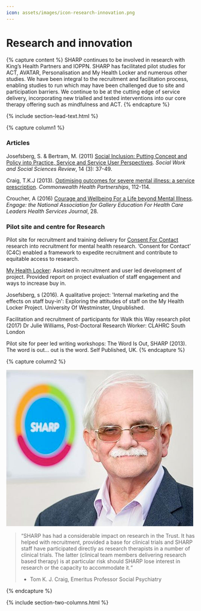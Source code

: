 ```yaml
---
icon: assets/images/icon-research-innovation.png
---
```


# Research and innovation


{% capture content %}
SHARP continues to be involved in research with King’s Health Partners and IOPPN. SHARP has 
facilitated pilot studies for ACT, AVATAR, Personalisation and My Health Locker and numerous 
other studies. We have been integral to the recruitment and facilitation process, enabling 
studies to run which may have been challenged due to site and participation barriers. We 
continue to be at the cutting edge of service delivery, incorporating new trialled and tested 
interventions into our core therapy offering such as mindfulness and ACT. 
{% endcapture %}

{% include section-lead-text.html %}




{% capture column1 %}

### Articles

Josefsberg, S. & Bertram, M. (2011) [Social Inclusion: Putting Concept and Policy into Practice, 
Service and Service User Perspectives](https://journals.whitingbirch.net/index.php/SWSSR/article/view/504/540). 
_Social Work and Social Sciences Review_, 14 (3): 37-49.

Craig, T.K.J (2013). [Optimising outcomes for severe mental
illness: a service prescription](http://www.commonwealthhealth.org/wp-content/uploads/2013/07/Optimising-outcomes-for-severe-mental-illness_CHP13.pdf). 
_Commonwealth Health Partnerships_, 112-114.

Croucher, A (2016) [Courage and Wellbeing For a Life beyond Mental Illness](http://www.kingshealthpartners.org/latest/726-life-beyond-mental-illness). 
_Engage: the National Association for Gallery Education For Health Care Leaders Health Services Journal_, 28.


### Pilot site and centre for Research

Pilot site for recruitment and training delivery for [Consent For Contact](https://www.ncbi.nlm.nih.gov/pmc/articles/PMC4296527/) 
research into recruitment for mental health research. ‘Consent for Contact’ (C4C) enabled a framework 
to expedite recruitment and contribute to equitable access to research.

[My Health Locker](https://www.myhealthlockerlondon.nhs.uk/): Assisted in recruitment and user led development of project. 
Provided report on project evaluation of staff engagement and ways to increase buy in.

Josefsberg, s (2016). A qualitative project: 'Internal marketing and the effects on
staff buy-in': Exploring the attitudes of staff on the My Health
Locker Project. University Of Westminster, Unpublished.

Facilitation and recruitment of participants for  Walk this Way research pilot (2017)
Dr Julie Williams, Post-Doctoral Research Worker: CLAHRC South London

Pilot site for peer led writing workshops:
The Word Is Out, SHARP (2013). The word is out... out is the word. Self Published, UK.
{% endcapture %}


{% capture column2 %}

![Tom K J Craig, Emeritus Professor Social Psychiatry](assets/images/professor-craig.jpg "Tom K J Craig, Emeritus Professor Social Psychiatry") 

> “SHARP has had a considerable impact on research in the Trust. It has helped with recruitment, 
> provided a base for clinical trials and SHARP staff have participated directly as research therapists 
> in a number of clinical trials. The latter (clinical team members delivering research based therapy) 
> is at particular risk should SHARP lose interest in research or the capacity to accommodate it.“
> - Tom K. J. Craig, Emeritus Professor Social Psychiatry

{% endcapture %}


{% include section-two-columns.html %}




